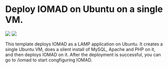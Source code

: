 # Deploy IOMAD on Ubuntu on a single VM.

<a href="https://portal.azure.com/#create/Microsoft.Template/uri/https%3A%2F%2Fraw.githubusercontent.com%2FAzure%2Fazure-quickstart-templates%2Fmaster%2Fiomad-singlevm-ubuntu%2Fazuredeploy.json" target="_blank"><img src="http://azuredeploy.net/deploybutton.png"/></a>
<a href="http://armviz.io/#/?load=https%3A%2F%2Fraw.githubusercontent.com%2FAzure%2Fazure-quickstart-templates%2Fmaster%2Fiomad-singlevm-ubuntu%2Fazuredeploy.json" target="_blank">
    <img src="http://armviz.io/visualizebutton.png"/>
</a>

This template deploys IOMAD as a LAMP application on Ubuntu. It creates a single Ubuntu VM, does a silent install of MySQL, Apache and PHP on it, and then deploys IOMAD on it.  After the deployment is successful, you can go to /iomad to start congfiguring IOMAD.

